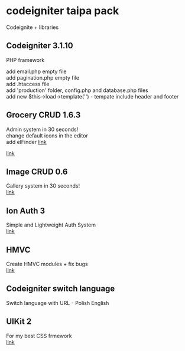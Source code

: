 # codeigniter taipa pack
Codeignite + libraries

<h2>Codeigniter 3.1.10</h2>
PHP framework

add email.php empty file<br/>
add pagination.php empty file<br/>
add .htaccess file<br/>
add 'production' folder, config.php and database.php files<br/>
add new $this->load->template('') - tempate include header and footer


<h2>Grocery CRUD 1.6.3</h2>
Admin system in 30 seconds!<br/>
change default icons in the editor<br/>
add elFinder <a href="https://github.com/Studio-42/elFinder" target="_blank">link</a>   <br/>

<a href="https://www.grocerycrud.com" target="_blank">link</a>

<h2>Image CRUD 0.6</h2>
Gallery system in 30 seconds!<br/>
<a href="https://www.grocerycrud.com/image-crud" target="_blank">link</a>

<h2>Ion Auth 3</h2>
Simple and Lightweight Auth System <br/>
<a href="http://benedmunds.com/ion_auth" target="_blank">link</a>

<h2>HMVC</h2>
Create HMVC modules + fix bugs<br/>
<a href="https://github.com/jenssegers/codeigniter-hmvc-modules" target="_blank">link</a>

<h2>Codeigniter switch language</h2>
Switch language with URL - Polish English<br/>

<h2>UIKit 2</h2>
For my best CSS frmework<br/>
<a href="https://getuikit.com/v2/index.html" target="_blank">link</a>



